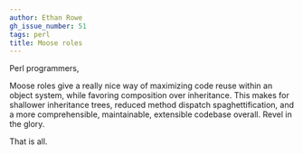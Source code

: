 ```yaml
---
author: Ethan Rowe
gh_issue_number: 51
tags: perl
title: Moose roles
---
```


Perl programmers,

Moose roles give a really nice way of maximizing code reuse within an object system, while favoring composition over inheritance. This makes for shallower inheritance trees, reduced method dispatch spaghettification, and a more comprehensible, maintainable, extensible codebase overall. Revel in the glory.

That is all.
